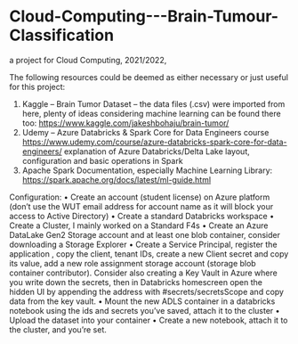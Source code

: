 # Cloud-Computing---Brain-Tumour-Classification
a project for Cloud Computing,  2021/2022,

The following resources could be deemed as either necessary or just useful for this project:
1.	Kaggle – Brain Tumor Dataset – the data files (.csv) were imported from here, plenty of ideas considering machine learning can be found there too:
https://www.kaggle.com/jakeshbohaju/brain-tumor/
2.	Udemy – Azure Databricks & Spark Core for Data Engineers course
https://www.udemy.com/course/azure-databricks-spark-core-for-data-engineers/
explanation of Azure Databricks/Delta Lake layout, configuration and basic operations in Spark 
3.	Apache Spark Documentation, especially Machine Learning Library:
https://spark.apache.org/docs/latest/ml-guide.html




Configuration:
•	Create an account (student license) on Azure platform (don’t use the WUT email address for account name as it will block your access to Active Directory)
•	Create a standard Databricks workspace
•	Create a Cluster, I mainly worked on a Standard F4s
•	Create an Azure DataLake Gen2 Storage account and at least one blob container, consider downloading a Storage Explorer
•	Create a Service Principal, register the application , copy the client, tenant IDs, create a new Client secret and copy its value, add a new role assignment storage account (storage blob container contributor).  Consider also creating a Key Vault in Azure where you write down the secrets, then in Databricks homescreen open the hidden UI by appending the address with #secrets/secretsScope and copy data from the key vault. 
•	Mount the new ADLS container in a databricks notebook using the ids and secrets you’ve saved, attach it to the cluster
•	Upload the dataset into your container
•	Create a new notebook, attach it to the cluster, and you’re set. 
